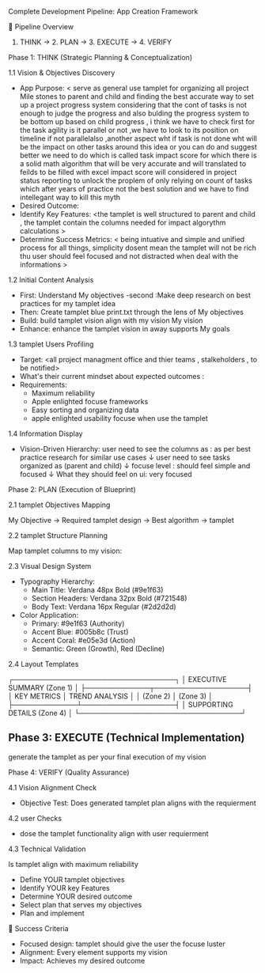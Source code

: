 Complete Development Pipeline: App Creation Framework

  🚀 Pipeline Overview

  1. THINK → 2. PLAN → 3. EXECUTE → 4. VERIFY

  Phase 1: THINK (Strategic Planning & Conceptualization)

  1.1 Vision & Objectives Discovery

  - App Purpose: < serve as general use tamplet for organizing all project Mile stones to parent and child and finding the best accurate way to set up a project progress system considering that the cont of tasks is not enough to judge the progress and also bulding the progress system to be bottom up based on child progress , i think we have to check first for the task agility is it parallel or not ,we have to look to its position on timeline if not parallelalso ,another aspect wht if task is not done wht will be the impact on other tasks around this idea or you can do and suggest better we need to do which is called task impact score for which there is a solid math algorithm that will be very accurate and will translated to feilds to be filled with excel impact score will considered in project status reporting to unlock the proplem of only relying on count of tasks which after years of practice not the best solution and we have to find intellegant way to kill this myth 
  - Desired Outcome: <reliability as finally this is the one page reporting algorythm for project status if the math behind its algorithms are not reliable so no value>
  - Identify Key Features: <the tamplet is well structured to parent and child , the tamplet contain the columns needed for impact algorythm calculations >
  - Determine Success Metrics: < being intuative and simple and unified process for all things, simplicity dosent mean the tamplet will not be rich thu user should feel focused and not distracted when deal with the informations >

  1.2 Initial Content Analysis

  - First: Understand My objectives
  -second :Make deep research on best practices for my tamplet idea
  - Then: Create tamplet blue print.txt through the lens of My objectives
  - Build: build tamplet vision align with my vision My vision
  - Enhance: enhance the tamplet vision in away supports My goals

  1.3 tamplet Users Profiling

  - Target: <all project managment office and thier teams , stalkeholders , to be notified>
  - What's their current mindset about expected outcomes : <Very intuative powerfull tool on global bench mark of industry>
  - Requirements:
    - Maximum reliability
    - Apple enlighted focuse frameworks
    - Easy sorting and organizing data 
    - apple enlighted usability focuse when use the tamplet

  1.4 Information Display

  - Vision-Driven Hierarchy:
 user need to see the columns as  : as per best practice research for similar use cases
       ↓
  user need to see tasks organized as  (parent and child)
       ↓
focuse level : should feel simple and focused 
       ↓
What they should feel on ui: very focused

  Phase 2: PLAN (Execution of Blueprint)

  2.1 tamplet Objectives Mapping

  My Objective → Required tamplet design → Best algorithm → tamplet
  

  2.2 tamplet Structure Planning

  Map tamplet columns to my vision:

  2.3 Visual Design System

  - Typography Hierarchy:
    - Main Title: Verdana 48px Bold (#9e1f63)
    - Section Headers: Verdana 32px Bold (#721548)
    - Body Text: Verdana 16px Regular (#2d2d2d)
  - Color Application:
    - Primary: #9e1f63 (Authority)
    - Accent Blue: #005b8c (Trust)
    - Accent Coral: #e05e3d (Action)
    - Semantic: Green (Growth), Red (Decline)

  2.4 Layout Templates

  ┌─────────────────────────────────┐
  │  EXECUTIVE SUMMARY (Zone 1)     │
  ├─────────────┬───────────────────┤
  │ KEY METRICS │ TREND ANALYSIS    │
  │  (Zone 2)   │    (Zone 3)       │
  ├─────────────┴───────────────────┤
  │     SUPPORTING DETAILS (Zone 4)  │
  └─────────────────────────────────┘

  ## Phase 3: EXECUTE (Technical Implementation)

generate the tamplet as per your final execution of my vision

  Phase 4: VERIFY (Quality Assurance)

  4.1 Vision Alignment Check

  - Objective Test: Does generated tamplet plan aligns with the requierment

  4.2 user Checks

  - dose the tamplet functionality align with user requierment

  4.3 Technical Validation
  
  Is tamplet align with maximum reliability

  
  - Define YOUR tamplet objectives
  - Identify YOUR key Features
  - Determine YOUR desired outcome
  - Select plan that serves my objectives
  - Plan and implement

  
  🎯 Success Criteria

  - Focused design: tamplet should give the user the focuse luster
  - Alignment: Every element supports my vision
  - Impact: Achieves my desired outcome
